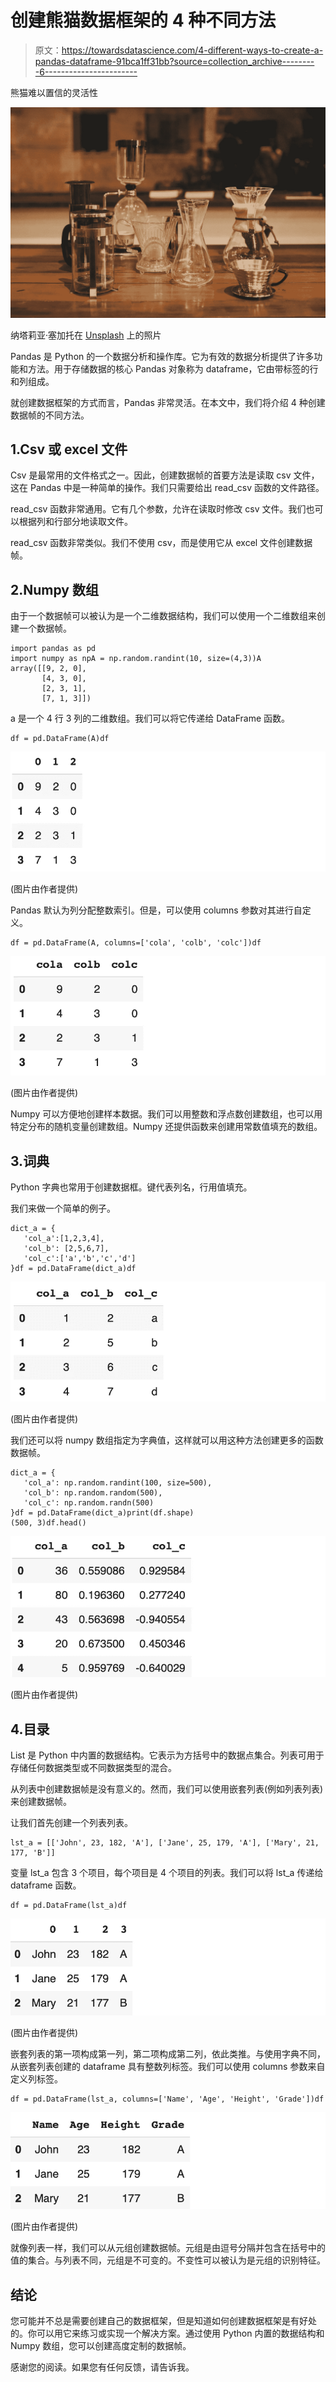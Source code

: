 # 创建熊猫数据框架的 4 种不同方法

> 原文：<https://towardsdatascience.com/4-different-ways-to-create-a-pandas-dataframe-91bca1ff31bb?source=collection_archive---------6----------------------->

熊猫难以置信的灵活性

![](img/b251690b13972c3e90a7fe0c69d7efdc.png)

纳塔莉亚·塞加托在 [Unsplash](https://unsplash.com/s/photos/methods?utm_source=unsplash&utm_medium=referral&utm_content=creditCopyText) 上的照片

Pandas 是 Python 的一个数据分析和操作库。它为有效的数据分析提供了许多功能和方法。用于存储数据的核心 Pandas 对象称为 dataframe，它由带标签的行和列组成。

就创建数据框架的方式而言，Pandas 非常灵活。在本文中，我们将介绍 4 种创建数据帧的不同方法。

## 1.Csv 或 excel 文件

Csv 是最常用的文件格式之一。因此，创建数据帧的首要方法是读取 csv 文件，这在 Pandas 中是一种简单的操作。我们只需要给出 read_csv 函数的文件路径。

read_csv 函数非常通用。它有几个参数，允许在读取时修改 csv 文件。我们也可以根据列和行部分地读取文件。

read_csv 函数非常类似。我们不使用 csv，而是使用它从 excel 文件创建数据帧。

## 2.Numpy 数组

由于一个数据帧可以被认为是一个二维数据结构，我们可以使用一个二维数组来创建一个数据帧。

```
import pandas as pd
import numpy as npA = np.random.randint(10, size=(4,3))A
array([[9, 2, 0],        
       [4, 3, 0],        
       [2, 3, 1],        
       [7, 1, 3]])
```

a 是一个 4 行 3 列的二维数组。我们可以将它传递给 DataFrame 函数。

```
df = pd.DataFrame(A)df
```

![](img/9f8e1eb44b0c885801176f11f75115cb.png)

(图片由作者提供)

Pandas 默认为列分配整数索引。但是，可以使用 columns 参数对其进行自定义。

```
df = pd.DataFrame(A, columns=['cola', 'colb', 'colc'])df
```

![](img/85f23139bd628192a1f5fd595f6e0f77.png)

(图片由作者提供)

Numpy 可以方便地创建样本数据。我们可以用整数和浮点数创建数组，也可以用特定分布的随机变量创建数组。Numpy 还提供函数来创建用常数值填充的数组。

## 3.词典

Python 字典也常用于创建数据框。键代表列名，行用值填充。

我们来做一个简单的例子。

```
dict_a = {
   'col_a':[1,2,3,4], 
   'col_b': [2,5,6,7], 
   'col_c':['a','b','c','d']
}df = pd.DataFrame(dict_a)df
```

![](img/fe9756e4dc6ebfd2cdb86bb60ed2f158.png)

(图片由作者提供)

我们还可以将 numpy 数组指定为字典值，这样就可以用这种方法创建更多的函数数据帧。

```
dict_a = {
   'col_a': np.random.randint(100, size=500),
   'col_b': np.random.random(500),
   'col_c': np.random.randn(500)
}df = pd.DataFrame(dict_a)print(df.shape)
(500, 3)df.head()
```

![](img/61ea602f5ee596845697ce5c35a6f33e.png)

(图片由作者提供)

## 4.目录

List 是 Python 中内置的数据结构。它表示为方括号中的数据点集合。列表可用于存储任何数据类型或不同数据类型的混合。

从列表中创建数据帧是没有意义的。然而，我们可以使用嵌套列表(例如列表列表)来创建数据帧。

让我们首先创建一个列表列表。

```
lst_a = [['John', 23, 182, 'A'], ['Jane', 25, 179, 'A'], ['Mary', 21, 177, 'B']]
```

变量 lst_a 包含 3 个项目，每个项目是 4 个项目的列表。我们可以将 lst_a 传递给 dataframe 函数。

```
df = pd.DataFrame(lst_a)df
```

![](img/89854f5e909c1d1e22548acf7f2f520b.png)

(图片由作者提供)

嵌套列表的第一项构成第一列，第二项构成第二列，依此类推。与使用字典不同，从嵌套列表创建的 dataframe 具有整数列标签。我们可以使用 columns 参数来自定义列标签。

```
df = pd.DataFrame(lst_a, columns=['Name', 'Age', 'Height', 'Grade'])df
```

![](img/2920c1bda2512dd3a34fc0d1453db3a2.png)

(图片由作者提供)

就像列表一样，我们可以从元组创建数据帧。元组是由逗号分隔并包含在括号中的值的集合。与列表不同，元组是不可变的。不变性可以被认为是元组的识别特征。

## 结论

您可能并不总是需要创建自己的数据框架，但是知道如何创建数据框架是有好处的。你可以用它来练习或实现一个解决方案。通过使用 Python 内置的数据结构和 Numpy 数组，您可以创建高度定制的数据帧。

感谢您的阅读。如果您有任何反馈，请告诉我。